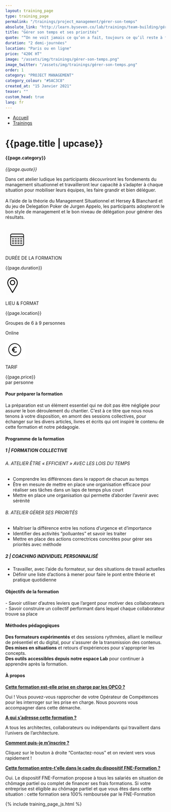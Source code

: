 ```yaml
---
layout: training_page
type: training_page
permalink: "/trainings/project_management/gérer-son-temps"
absolute_link: "http://learn.byseven.co/lab/trainings/team-building/gérer-son-temps"
title: "Gérer son temps et ses priorités"
quote: "“On ne voit jamais ce qu’on a fait, toujours ce qu’il reste à faire.”  – Marie Curie"
duration: "2 demi-journées"
location: "Paris ou en ligne"
price: "420€ HT"
image: "/assets/img/trainings/gérer-son-temps.png"
image_twitter: "/assets/img/trainings/gérer-son-temps.png"
order: 1
category: "PROJECT MANAGEMENT"
category_colour: "#5AC3C8"
created_at: "15 Janvier 2021"
teaser: ""
custom_head: true
lang: fr
---
```


<div class="trainings-breadcrumb">
  <nav aria-label="Breadcrumb" class="breadcrumb">
    <ul>
        <li><a href="/">Accueil</a></li>
        <li><a href="/trainings">Trainings</a></li>
    </ul>
  </nav>
</div>
<div class="training-page-main">
  <div class="training-page-main-banner">
    <div class="training-page-main-banner-left">
      <div>
        <h1 class="training-page-main-banner-left-title">{{page.title | upcase}}</h1>
        <h4 class="training-page-main-banner-left-category" style="background: {{page.category_colour}};">{{page.category}}</h4>
        <p class="training-page-main-banner-left-quote"><em>{{page.quote}}</em></p>
      </div>
      <p class="training-page-main-banner-left-description">Dans cet atelier ludique les participants découvriront les fondements du management situationnel et travailleront leur capacité à s’adapter à chaque situation pour mobiliser leurs équipes, les faire grandir et bien déléguer. <br><br>
      A l’aide de la théorie du Management Situationnel et Hersey & Blanchard et du jeu de Delegation Poker de Jurgen Appelo, les participants adopteront le bon style de management et le bon niveau de délégation pour générer des résultats.
      </p>
    </div>
    <div class="training-page-main-banner-right">
      <img src="{{page.image}}" alt="">
    </div>
  </div>
</div>
<div class="training-page-infos" style="background: {{page.category_colour}};">
  <div class="training-pages-infos-date">
    <img src="/assets/img/PICTO_DATE.png" alt="" class='training-page-picto'>
    <div class="traning-pages-info-text">
        <p>DURÉE DE LA FORMATION</p>
        <p>{{page.duration}}</p>
    </div>
  </div>
  <div class="training-pages-infos-place">
    <img src="/assets/img/PICTO_LIEU.png" alt="" class='training-page-picto'>
    <div class="traning-pages-info-text">
        <p>LIEU & FORMAT</p>
        <p>{{page.location}}</p>
        <p>Groupes de 6 à 9 personnes</p>
        <p>Online</p>
    </div>
  </div>
  <div class="training-pages-infos-price">
    <img src="/assets/img/PICTO_TARIFS.png" alt="" class='training-page-picto'>
    <div class="traning-pages-info-text">
        <p class="align">TARIF</p>
        <p>{{page.price}} <br>par personne</p>
    </div>
  </div>
</div>
<div class="training-page-main-description">
  <div class="training-page-main-description-left" >
    <h4 style="text-decoration-color: {{page.category_colour}};">Pour préparer la formation</h4>
    <p>La préparation est un élément essentiel qui ne doit pas être négligée pour assurer le bon déroulement du chantier. C'est à ce titre que nous nous tenons à votre disposition, en amont des sessions collectives, pour échanger sur les divers articles, livres et écrits qui ont inspiré le contenu de cette formation et notre pédagogie.</p>
    <h4 style="text-decoration-color: {{page.category_colour}};">Programme de la formation</h4>
    <h5 style="color: {{page.category_colour}};">1 | FORMATION COLLECTIVE</h5>
    <h6>A. ATELIER ÊTRE « EFFICIENT » AVEC LES LOIS DU TEMPS</h6>
    <ul>
      <li>Comprendre les différences dans le rapport de chacun au temps</li>
      <li>Être en mesure de mettre en place une organisation efficace pour réaliser ses tâches dans un laps de temps plus court</li>
      <li>Mettre en place une organisation qui permette d’aborder l’avenir avec sérénité</li>
    </ul>
    <h6>B. ATELIER GÉRER SES PRIORITÉS</h6>
    <ul>
      <li>Maîtriser la différence entre les notions d’urgence et d’importance</li>
      <li>Identifier des activités “polluantes” et savoir les traiter</li>
      <li>Mettre en place des actions correctrices concrètes pour gérer ses priorités avec méthode</li>
    </ul>
    <h5 style="color: {{page.category_colour}};">2 | COACHING INDIVIDUEL PERSONNALISÉ</h5>
    <ul>
      <li>Travailler, avec l’aide du formateur, sur des situations de travail actuelles</li>
      <li>Définir une liste d’actions à mener pour faire le pont entre théorie et pratique quotidienne</li>
    </ul>
  </div>
  <div class="training-page-main-description-right etre_inspiré_et_inspirant" >
    <div>
      <h4 style="text-decoration-color: {{page.category_colour}};">Objectifs de la formation</h4>
      <p>
        - Savoir utiliser d’autres leviers que l’argent pour motiver des collaborateurs<br>
        - Savoir construire un collectif performant dans lequel chaque collaborateur trouve sa place
      </p>
      <h4 style="text-decoration-color: {{page.category_colour}};">Méthodes pédagogiques</h4>
      <p>
        <strong>Des formateurs expérimentés</strong> et des sessions rythmées, alliant le meilleur de présentiel et du digital, pour s'assurer de la transmission des contenus. <br>
        <strong>Des mises en situations</strong> et retours d'expériences pour s'approprier les concepts. <br>
        <strong>Des outils accessibles depuis notre espace Lab</strong> pour continuer à apprendre après la formation.
      </p>
      <h4 style="text-decoration-color: {{page.category_colour}};">À propos</h4>
      <div class="training-page-faq-element">
        <a class='training-page-faq-question-link' data-toggle="collapse" href="#collapse1" role="button" aria-expanded="false" aria-controls="collapse1" style="color: {{page.category_colour}};">
          <div class="training-page-faq-question flex-row-between-centered">
            <p><strong>Cette formation est-elle prise en charge par les OPCO ?</strong></p>
            <i class="fas fa-angle-down fa-2x"></i>
            <i class="fas fa-angle-up fa-2x hidden"></i>
          </div>
        </a>
        <div class="training-page-faq-answer collapse" id="collapse1">
          <p>Oui ! Vous pouvez-vous rapprocher de votre Opérateur de Compétences pour les interroger sur les prise en charge. Nous pouvons vous accompagner dans cette démarche.</p>
        </div>
      </div>
      <div class="training-page-faq-element">
        <a class='training-page-faq-question-link' data-toggle="collapse" href="#collapse2" role="button" aria-expanded="false" aria-controls="collapse2" style="color: {{page.category_colour}};">
          <div class="training-page-faq-question flex-row-between-centered">
            <p><strong>A qui s’adresse cette formation ?</strong></p>
            <i class="fas fa-angle-down fa-2x"></i>
            <i class="fas fa-angle-up fa-2x hidden"></i>
          </div>
        </a>
        <div class="training-page-faq-answer collapse" id="collapse2">
          <p>A tous les architectes, collaborateurs ou indépendants qui travaillent dans l’univers de l’architecture.</p>
        </div>
      </div>
      <div class="training-page-faq-element">
        <a class='training-page-faq-question-link' data-toggle="collapse" href="#collapse3" role="button" aria-expanded="false" aria-controls="collapse3" style="color: {{page.category_colour}};">
          <div class="training-page-faq-question flex-row-between-centered">
            <p><strong>Comment puis-je m’inscrire ?</strong></p>
            <i class="fas fa-angle-down fa-2x"></i>
            <i class="fas fa-angle-up fa-2x hidden"></i>
          </div>
        </a>
        <div class="training-page-faq-answer collapse" id="collapse3">
          <p>Cliquez sur le bouton à droite “Contactez-nous” et on revient vers vous rapidement !</p>
        </div>
      </div>
      <div class="training-page-faq-element">
        <a class='training-page-faq-question-link' data-toggle="collapse" href="#collapse4" role="button" aria-expanded="false" aria-controls="collapse4" style="color: {{page.category_colour}};">
          <div class="training-page-faq-question flex-row-between-centered">
            <p><strong>Cette formation entre-t'elle dans le cadre du dispositif FNE-Formation ?</strong></p>
            <i class="fas fa-angle-down fa-2x"></i>
            <i class="fas fa-angle-up fa-2x hidden"></i>
          </div>
        </a>
        <div class="training-page-faq-answer collapse" id="collapse4">
          <p>Oui. Le dispositif FNE-Formation propose à tous les salariés en situation de chômage partiel ou complet de financer ses frais formations. Si votre entreprise est éligible au chômage partiel et que vous êtes dans cette situation : cette formation sera 100% remboursée par le FNE-Formation</p>
        </div>
      </div>
    </div>
  </div>
</div>

{% include training_page_js.html %}

